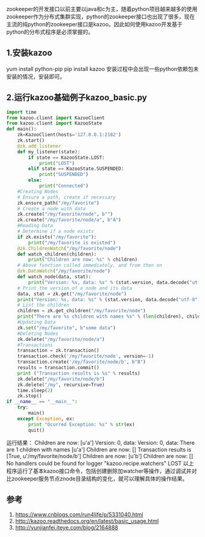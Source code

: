zookeeper的开发接口以前主要以java和c为主，随着python项目越来越多的使用zookeeper作为分布式集群实现，python的zookeeper接口也出现了很多，现在主流的纯python的zookeeper接口是kazoo。因此如何使用kazoo开发基于python的分布式程序是必须掌握的。

## 1.安装kazoo
yum install python-pip
pip install kazoo
安装过程中会出现一些python依赖包未安装的情况，安装即可。

## 2.运行kazoo基础例子kazoo_basic.py
```py
import time
from kazoo.client import KazooClient
from kazoo.client import KazooState
def main():
    zk=KazooClient(hosts='127.0.0.1:2182')
    zk.start()
    @zk.add_listener
    def my_listener(state):
        if state == KazooState.LOST:
            print("LOST")
        elif state == KazooState.SUSPENDED:
            print("SUSPENDED")
        else:
            print("Connected")
    #Creating Nodes
    # Ensure a path, create if necessary
    zk.ensure_path("/my/favorite")
    # Create a node with data
    zk.create("/my/favorite/node", b"")
    zk.create("/my/favorite/node/a", b"A")
    #Reading Data
    # Determine if a node exists
    if zk.exists("/my/favorite"):
        print("/my/favorite is existed")
    @zk.ChildrenWatch("/my/favorite/node")
    def watch_children(children):
        print("Children are now: %s" % children)
    # Above function called immediately, and from then on
    @zk.DataWatch("/my/favorite/node")
    def watch_node(data, stat):
        print("Version: %s, data: %s" % (stat.version, data.decode("utf-8")))
    # Print the version of a node and its data
    data, stat = zk.get("/my/favorite/node")
    print("Version: %s, data: %s" % (stat.version, data.decode("utf-8")))
    # List the children
    children = zk.get_children("/my/favorite/node")
    print("There are %s children with names %s" % (len(children), children))
    #Updating Data
    zk.set("/my/favorite", b"some data")
    #Deleting Nodes
    zk.delete("/my/favorite/node/a")
    #Transactions
    transaction = zk.transaction()
    transaction.check('/my/favorite/node', version=-1)
    transaction.create('/my/favorite/node/b', b"B")
    results = transaction.commit()
    print ("Transaction results is %s" % results)
    zk.delete("/my/favorite/node/b")
    zk.delete("/my", recursive=True)
    time.sleep(2)
    zk.stop()
if __name__ == "__main__":
    try:
        main()
    except Exception, ex:
        print "Ocurred Exception: %s" % str(ex)
        quit()
```

运行结果：
Children are now: [u'a']
Version: 0, data: 
Version: 0, data: 
There are 1 children with names [u'a']
Children are now: []
Transaction results is [True, u'/my/favorite/node/b']
Children are now: [u'b']
Children are now: []
No handlers could be found for logger "kazoo.recipe.watchers"
LOST
以上程序运行了基本kazoo接口命令，包括创建删除加watcher等操作，通过调试并对比zookeeper服务节点znode目录结构的变化，就可以理解具体的操作结果。

## 参考

1. https://www.cnblogs.com/run4life/p/5331040.html
2. http://kazoo.readthedocs.org/en/latest/basic_usage.html
3. http://yunjianfei.iteye.com/blog/2164888